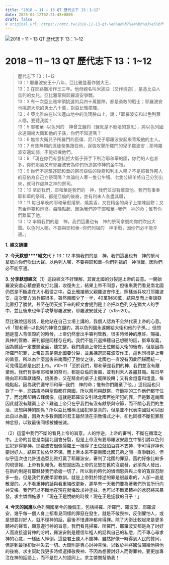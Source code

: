 ```yaml
---
title: "2018 – 11 – 13 QT 歷代志下 13：1~12"
date: 2025-04-12T02:21:45+0800
draft: false
# original_url: https://cmtc.tw/2018-11-13-qt-%e6%ad%b7%e4%bb%a3%e5%bf%97%e4%b8%8b-13%ef%bc%9a112
---
```


![2018 – 11 – 13 QT 歷代志下 13：1\~12](/images/qt.jpg   "2018 – 11 – 13 QT 歷代志下 13：1\~12")

# 2018 – 11 – 13 QT 歷代志下 13：1\~12

> 歷代志下 13：1\~12  
> 13：1 耶羅波安王十八年，亞比雅登基作猶大王，  
> 13：2 在耶路撒冷作王三年。他母親名叫米該亞（又作瑪迦），是基比亞人烏列的女兒。亞比雅常與耶羅波安爭戰。  
> 13：3 有一次亞比雅率領挑選的兵四十萬擺陣，都是勇敢的戰士；耶羅波安也挑選大能的勇士八十萬，對亞比雅擺陣。  
> 13：4 亞比雅站在以法蓮山地中的洗瑪臉山上，說：「耶羅波安和以色列眾人哪，要聽我說！  
> 13：5 耶和華─以色列的　神曾立鹽約（鹽就是不廢壞的意思），將以色列國永遠賜給大衛和他的子孫，你們不知道嗎？  
> 13：6 無奈大衛兒子所羅門的臣僕、尼八兒子耶羅波安起來背叛他的主人。  
> 13：7 有些無賴的匪徒聚集跟從他，逞強攻擊所羅門的兒子羅波安；那時羅波安還幼弱，不能抵擋他們。  
> 13：8 「現在你們有意抗拒大衛子孫手下所治耶和華的國，你們的人也甚多，你們那裏又有耶羅波安為你們所造當作神的金牛犢。  
> 13：9 你們不是驅逐耶和華的祭司亞倫的後裔和利未人嗎？不是照著外邦人的惡俗為自己立祭司嗎？無論何人牽一隻公牛犢、七隻公綿羊將自己分別出來，就可作虛無之神的祭司。  
> 13：10 至於我們，耶和華是我們的　神，我們並沒有離棄他。我們有事奉耶和華的祭司，都是亞倫的後裔，並有利未人各盡其職，  
> 13：11 每日早晚向耶和華獻燔祭，燒美香，又在精金的桌子上擺陳設餅；又有金燈臺和燈盞，每晚點起，因為我們遵守耶和華─我們　神的命；惟有你們離棄了他。  
> 13：12 率領我們的是　神，我們這裏也有　神的祭司拿號向你們吹出大聲。以色列人哪，不要與耶和華─你們列祖的　神爭戰，因你們必不能亨通。」

**1.** **經文誦讀**

**2. 今天默想****經文**代下 13：12 率領我們的是　神，我們這裏也有　神的祭司拿號向你們吹出大聲。以色列人哪，不要與耶和華─你們列祖的　神爭戰，因你們必不能亨通。

**3. 分享默想經文**（1）這段經文不好理解，其實北國的分裂是上帝的旨意。一開始羅波安處心積慮要攻打北國，收復失土，結果上帝不同意，但後來我們看見南北國仍然是不斷處在大小戰役之中。亞比雅接續父親羅波安作王，照樣派兵攻打耶羅波安，這次雙方派兵都很多，雖然南國少了一半，40萬對80萬，結果反而上帝讓亞比雅打了勝仗，甚至在明天接下來的經文會提到是上帝把以色列交在猶大人的手中，並且後來也伸手攻擊耶羅波安，耶羅波安就死了（v15\~20）。

亞比雅說這段話，是他站在自己立場上講的，我個人認為不全然代表上帝的心意。v5「耶和華─以色列的神曾立鹽約，將以色列國永遠賜給大衛和他的子孫。」但問題是當人背信毀約的時候，上帝仍然會出手審判管教。很多時候神的應許、賜福，與神的管教、審判都是同樣存在的。我們不能只選擇聽自己想聽的話，斷章取義，因為聽話一定要聽全面，聽完整。我們講過上帝把王位賜給大衛的後裔，但是因為所羅門犯罪，上帝旨意是南北國要分裂，並且揀選耶羅波安作王，這也同樣是上帝的旨意。所以為什麼當後來南國打了勝仗之後，北國也一直沒有因此回歸而統一，可見得這都是出於上帝。v10\~11「至於我們，耶和華是我們的神，我們並沒有離棄他。我們有事奉耶和華的祭司，都是亞倫的後裔，並有利未人各盡其職。每日早晚向耶和華獻燔祭，燒美香，又在精金的桌子上擺陳設餅；又有金燈臺和燈盞，每晚點起，因為我們遵守耶和華─我們　神的命；惟有你們離棄了他。」這段話也只對了一半，耶路撒冷與聖殿都在南國，所以祭司與獻祭、守節期的工作他們都守住了，而北國卻轉去拜偶像。這就是耶羅波安引誘北國百姓所犯的罪，但是難道南國因此就沒有離棄上帝？難道上帝只在乎我們有沒有獻祭與守節，而不關心我們的生活、思想與神的關係？所以亞比雅稱北國犯罪是真的，但是並不代表南國就可以因此自以為義，因為大多數南國的君王雖然活在宗教儀式之中，卻也同樣不斷犯罪惹神忿怒，以致最後同樣被擄被滅。

（2）這當中我們不斷的看見上帝的旨意，人的悖逆，上帝的審判，不斷在循環之中。上帝的旨意是南國北國會分裂，但是上帝沒有要耶羅波安設立牛犢引誘以色列民犯罪得罪神。耶羅波安很像掃羅王一樣得了王位就怕百姓不支持，寧可得罪神也要討好人，結果王位依然不保。而上帝本來不要南國北國兄弟之間一直爭戰的，但似乎這次也允許透過亞比雅打贏了耶羅波安，審判了北國的罪惡。舊約好像比較多的現世報，上帝有仇報仇，我想是因為上帝的忿怒在舊約沒處發，必須向人發出，在新約則是有耶穌替我們承擔一切了，所以新約時代的憐憫恩典與上帝的寬容忍耐多一些。但是我們仍要學習教訓，就是上帝對於悖逆的罪是很嚴肅的，人卻一直是散漫的。人不看重神的話與看重悔改更新，遲早有一天我們要為著我們所言所行向神交帳。我們可以不斷地在現在就悔改求神塗抹，也可以不斷累積神的忿怒將來暴發，求主憐憫施恩！「現在正是悅納的時候！現在正是拯救的日子！」

**4. 今天的回應**以色列開國至今的幾個王，包括掃羅、所羅門、羅波安、耶羅波安，幾乎每一個人身上都看見同樣的罪惡在發生，就是不敬畏神，反倒懼怕人，或是想要討好人，就不理神的話，最後不惜連神都肯得罪。除了大衛比較起來是更多聽神的聲音，願意遵行神的旨意，我們看見掃羅、所羅門、耶羅波安都是為了討好人而直接違背神的吩咐，羅波安則是聽信年輕人的話與自己的私慾，而不專心尋求神的心意，一樣因人絆倒。這些君王聽人不聽神，雖然好像一時得到人民的贊同，但是到最後卻從神失去一切。大衛則是專心討神喜悅，以致於神將國位賜給他與他的後裔。求主幫助我更多時候選擇敬畏神、不因為想要討好人而得罪神，要更加專注在神的話語上，而不是世人的認同上。求主憐憫幫助我！